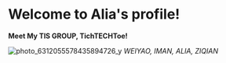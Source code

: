 # Welcome to Alia's profile!

**Meet My TIS GROUP, TichTECHToe!**

![photo_6312055578435894726_y](https://github.com/user-attachments/assets/58fe0009-9d2e-499a-bd13-e0c661a43f74)
*WEIYAO, IMAN, ALIA, ZIQIAN*



